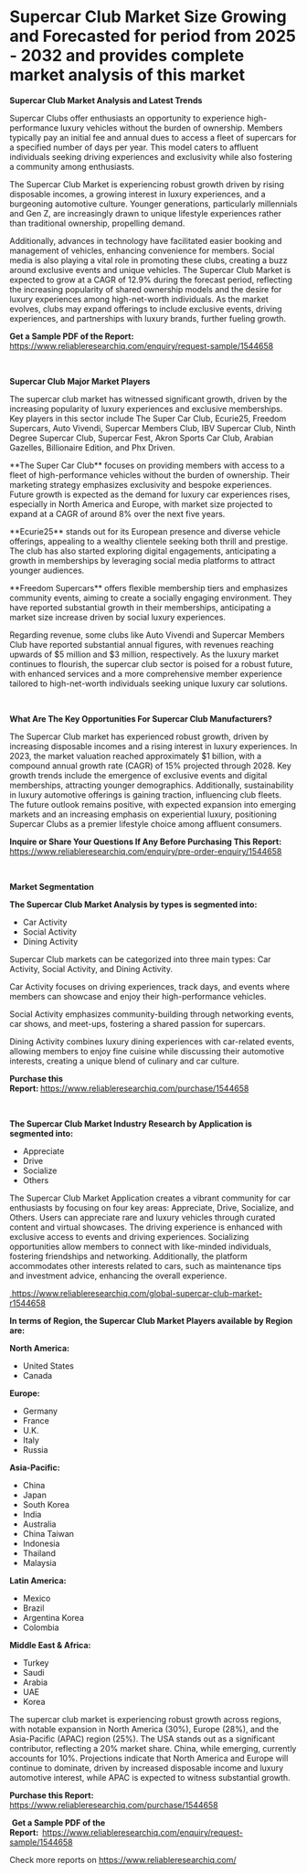 <p><h1>Supercar Club Market Size Growing and Forecasted for period from 2025 - 2032 and provides complete market analysis of this market</h1></p><p><strong>Supercar Club Market Analysis and Latest Trends</strong></p>
<p><p>Supercar Clubs offer enthusiasts an opportunity to experience high-performance luxury vehicles without the burden of ownership. Members typically pay an initial fee and annual dues to access a fleet of supercars for a specified number of days per year. This model caters to affluent individuals seeking driving experiences and exclusivity while also fostering a community among enthusiasts.</p><p>The Supercar Club Market is experiencing robust growth driven by rising disposable incomes, a growing interest in luxury experiences, and a burgeoning automotive culture. Younger generations, particularly millennials and Gen Z, are increasingly drawn to unique lifestyle experiences rather than traditional ownership, propelling demand. </p><p>Additionally, advances in technology have facilitated easier booking and management of vehicles, enhancing convenience for members. Social media is also playing a vital role in promoting these clubs, creating a buzz around exclusive events and unique vehicles. The Supercar Club Market is expected to grow at a CAGR of 12.9% during the forecast period, reflecting the increasing popularity of shared ownership models and the desire for luxury experiences among high-net-worth individuals. As the market evolves, clubs may expand offerings to include exclusive events, driving experiences, and partnerships with luxury brands, further fueling growth.</p></p>
<p><strong>Get a Sample PDF of the Report:&nbsp;</strong> <a href="https://www.reliableresearchiq.com/enquiry/request-sample/1544658?utm_campaign=2247&utm_medium=2&utm_source=Github&utm_content=ia&utm_term=09032025&utm_id=supercar-club">https://www.reliableresearchiq.com/enquiry/request-sample/1544658</a></p>
<p>&nbsp;</p>
<p><strong>Supercar Club Major Market Players</strong></p>
<p><p>The supercar club market has witnessed significant growth, driven by the increasing popularity of luxury experiences and exclusive memberships. Key players in this sector include The Super Car Club, Ecurie25, Freedom Supercars, Auto Vivendi, Supercar Members Club, IBV Supercar Club, Ninth Degree Supercar Club, Supercar Fest, Akron Sports Car Club, Arabian Gazelles, Billionaire Edition, and Phx Driven.</p><p>**The Super Car Club** focuses on providing members with access to a fleet of high-performance vehicles without the burden of ownership. Their marketing strategy emphasizes exclusivity and bespoke experiences. Future growth is expected as the demand for luxury car experiences rises, especially in North America and Europe, with market size projected to expand at a CAGR of around 8% over the next five years.</p><p>**Ecurie25** stands out for its European presence and diverse vehicle offerings, appealing to a wealthy clientele seeking both thrill and prestige. The club has also started exploring digital engagements, anticipating a growth in memberships by leveraging social media platforms to attract younger audiences.</p><p>**Freedom Supercars** offers flexible membership tiers and emphasizes community events, aiming to create a socially engaging environment. They have reported substantial growth in their memberships, anticipating a market size increase driven by social luxury experiences.</p><p>Regarding revenue, some clubs like Auto Vivendi and Supercar Members Club have reported substantial annual figures, with revenues reaching upwards of $5 million and $3 million, respectively. As the luxury market continues to flourish, the supercar club sector is poised for a robust future, with enhanced services and a more comprehensive member experience tailored to high-net-worth individuals seeking unique luxury car solutions.</p></p>
<p>&nbsp;</p>
<p><strong>What Are The Key Opportunities For Supercar Club Manufacturers?</strong></p>
<p><p>The Supercar Club market has experienced robust growth, driven by increasing disposable incomes and a rising interest in luxury experiences. In 2023, the market valuation reached approximately $1 billion, with a compound annual growth rate (CAGR) of 15% projected through 2028. Key growth trends include the emergence of exclusive events and digital memberships, attracting younger demographics. Additionally, sustainability in luxury automotive offerings is gaining traction, influencing club fleets. The future outlook remains positive, with expected expansion into emerging markets and an increasing emphasis on experiential luxury, positioning Supercar Clubs as a premier lifestyle choice among affluent consumers.</p></p>
<p><strong>Inquire or Share Your Questions If Any Before Purchasing This Report:</strong> <a href="https://www.reliableresearchiq.com/enquiry/pre-order-enquiry/1544658?utm_campaign=2247&utm_medium=2&utm_source=Github&utm_content=ia&utm_term=09032025&utm_id=supercar-club">https://www.reliableresearchiq.com/enquiry/pre-order-enquiry/1544658</a></p>
<p>&nbsp;</p>
<p><strong>Market Segmentation</strong></p>
<p><strong>The Supercar Club Market Analysis by types is segmented into:</strong></p>
<p><ul><li>Car Activity</li><li>Social Activity</li><li>Dining Activity</li></ul></p>
<p><p>Supercar Club markets can be categorized into three main types: Car Activity, Social Activity, and Dining Activity. </p><p>Car Activity focuses on driving experiences, track days, and events where members can showcase and enjoy their high-performance vehicles. </p><p>Social Activity emphasizes community-building through networking events, car shows, and meet-ups, fostering a shared passion for supercars. </p><p>Dining Activity combines luxury dining experiences with car-related events, allowing members to enjoy fine cuisine while discussing their automotive interests, creating a unique blend of culinary and car culture.</p></p>
<p><strong>Purchase this Report:&nbsp;</strong><a href="https://www.reliableresearchiq.com/purchase/1544658?utm_campaign=2247&utm_medium=2&utm_source=Github&utm_content=ia&utm_term=09032025&utm_id=supercar-club">https://www.reliableresearchiq.com/purchase/1544658</a></p>
<p>&nbsp;</p>
<p><strong>The Supercar Club Market Industry Research by Application is segmented into:</strong></p>
<p><ul><li>Appreciate</li><li>Drive</li><li>Socialize</li><li>Others</li></ul></p>
<p><p>The Supercar Club Market Application creates a vibrant community for car enthusiasts by focusing on four key areas: Appreciate, Drive, Socialize, and Others. Users can appreciate rare and luxury vehicles through curated content and virtual showcases. The driving experience is enhanced with exclusive access to events and driving experiences. Socializing opportunities allow members to connect with like-minded individuals, fostering friendships and networking. Additionally, the platform accommodates other interests related to cars, such as maintenance tips and investment advice, enhancing the overall experience.</p></p>
<p><a href="https://www.reliableresearchiq.com/global-supercar-club-market-r1544658?utm_campaign=2247&utm_medium=2&utm_source=Github&utm_content=ia&utm_term=09032025&utm_id=supercar-club">&nbsp;https://www.reliableresearchiq.com/global-supercar-club-market-r1544658</a></p>
<p><strong>In terms of Region, the Supercar Club Market Players available by Region are:</strong></p>
<p>
    <p> <strong> North America: </strong>
        <ul>
            <li>United States</li>
            <li>Canada</li>
        </ul>
        </p> 
    <p> <strong> Europe: </strong>
        <ul>
            <li>Germany</li>
            <li>France</li>
            <li>U.K.</li>
            <li>Italy</li>
            <li>Russia</li>
        </ul>
        </p> 
    <p> <strong> Asia-Pacific: </strong>
        <ul>
            <li>China</li>
            <li>Japan</li>
            <li>South Korea</li>
            <li>India</li>
            <li>Australia</li>
            <li>China Taiwan</li>
            <li>Indonesia</li>
            <li>Thailand</li>
            <li>Malaysia</li>
        </ul>
        </p> 
    <p> <strong> Latin America: </strong>
        <ul>
            <li>Mexico</li>
            <li>Brazil</li>
            <li>Argentina Korea</li>
            <li>Colombia</li>
        </ul>
        </p> 
    <p> <strong> Middle East & Africa: </strong>
        <ul>
            <li>Turkey</li>
            <li>Saudi</li>
            <li>Arabia</li>
            <li>UAE</li>
            <li>Korea</li>
        </ul>
    </p>
    </p>
<p><p>The supercar club market is experiencing robust growth across regions, with notable expansion in North America (30%), Europe (28%), and the Asia-Pacific (APAC) region (25%). The USA stands out as a significant contributor, reflecting a 20% market share. China, while emerging, currently accounts for 10%. Projections indicate that North America and Europe will continue to dominate, driven by increased disposable income and luxury automotive interest, while APAC is expected to witness substantial growth.</p></p>
<p><strong>Purchase this Report: </strong><a href="https://www.reliableresearchiq.com/purchase/1544658?utm_campaign=2247&utm_medium=2&utm_source=Github&utm_content=ia&utm_term=09032025&utm_id=supercar-club">https://www.reliableresearchiq.com/purchase/1544658</a></p>
<p>&nbsp;<strong>Get a Sample PDF of the Report:&nbsp;&nbsp;</strong><a href="https://www.reliableresearchiq.com/enquiry/request-sample/1544658?utm_campaign=2247&utm_medium=2&utm_source=Github&utm_content=ia&utm_term=09032025&utm_id=supercar-club">https://www.reliableresearchiq.com/enquiry/request-sample/1544658</a></p>
<p><strong></strong></p>
<p>Check more reports on <a href="https://www.reliableresearchiq.com/?utm_campaign=2247&utm_medium=2&utm_source=Github&utm_content=ia&utm_term=09032025&utm_id=supercar-club">https://www.reliableresearchiq.com/</a></p>